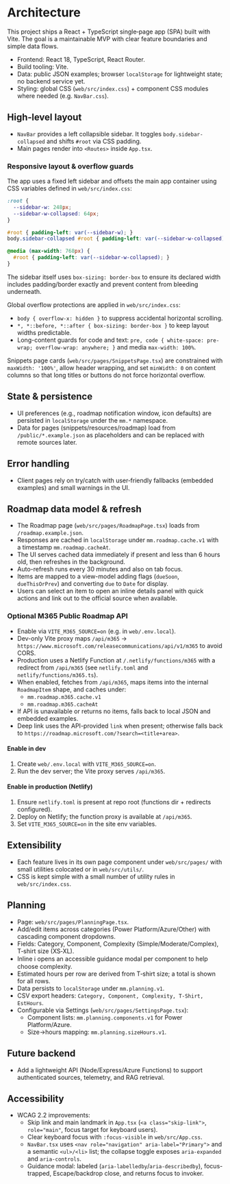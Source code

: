 # Architecture

This project ships a React + TypeScript single‑page app (SPA) built with Vite. The goal is a maintainable MVP with clear feature boundaries and simple data flows.

- Frontend: React 18, TypeScript, React Router.
- Build tooling: Vite.
- Data: public JSON examples; browser `localStorage` for lightweight state; no backend service yet.
- Styling: global CSS (`web/src/index.css`) + component CSS modules where needed (e.g. `NavBar.css`).

## High‑level layout

- `NavBar` provides a left collapsible sidebar. It toggles `body.sidebar-collapsed` and shifts `#root` via CSS padding.
- Main pages render into `<Routes>` inside `App.tsx`.

### Responsive layout & overflow guards

The app uses a fixed left sidebar and offsets the main app container using CSS variables defined in `web/src/index.css`:

```css
:root {
  --sidebar-w: 248px;
  --sidebar-w-collapsed: 64px;
}

#root { padding-left: var(--sidebar-w); }
body.sidebar-collapsed #root { padding-left: var(--sidebar-w-collapsed); }

@media (max-width: 768px) {
  #root { padding-left: var(--sidebar-w-collapsed); }
}
```

The sidebar itself uses `box-sizing: border-box` to ensure its declared width includes padding/border exactly and prevent content from bleeding underneath.

Global overflow protections are applied in `web/src/index.css`:

- `body { overflow-x: hidden }` to suppress accidental horizontal scrolling.
- `*, *::before, *::after { box-sizing: border-box }` to keep layout widths predictable.
- Long-content guards for code and text: `pre, code { white-space: pre-wrap; overflow-wrap: anywhere; }` and media `max-width: 100%`.

Snippets page cards (`web/src/pages/SnippetsPage.tsx`) are constrained with `maxWidth: '100%'`, allow header wrapping, and set `minWidth: 0` on content columns so that long titles or buttons do not force horizontal overflow.

## State & persistence

- UI preferences (e.g., roadmap notification window, icon defaults) are persisted in `localStorage` under the `mm.*` namespace.
- Data for pages (snippets/resources/roadmap) load from `/public/*.example.json` as placeholders and can be replaced with remote sources later.

## Error handling

- Client pages rely on try/catch with user‑friendly fallbacks (embedded examples) and small warnings in the UI.

## Roadmap data model & refresh

- The Roadmap page (`web/src/pages/RoadmapPage.tsx`) loads from `/roadmap.example.json`.
- Responses are cached in `localStorage` under `mm.roadmap.cache.v1` with a timestamp `mm.roadmap.cacheAt`.
- The UI serves cached data immediately if present and less than 6 hours old, then refreshes in the background.
- Auto-refresh runs every 30 minutes and also on tab focus.
- Items are mapped to a view-model adding flags (`dueSoon`, `dueThisOrPrev`) and converting `due` to `Date` for display.
- Users can select an item to open an inline details panel with quick actions and link out to the official source when available.

### Optional M365 Public Roadmap API

- Enable via `VITE_M365_SOURCE=on` (e.g. in `web/.env.local`).
- Dev-only Vite proxy maps `/api/m365` → `https://www.microsoft.com/releasecommunications/api/v1/m365` to avoid CORS.
- Production uses a Netlify Function at `/.netlify/functions/m365` with a redirect from `/api/m365` (see `netlify.toml` and `netlify/functions/m365.ts`).
- When enabled, fetches from `/api/m365`, maps items into the internal `RoadmapItem` shape, and caches under:
  - `mm.roadmap.m365.cache.v1`
  - `mm.roadmap.m365.cacheAt`
- If API is unavailable or returns no items, falls back to local JSON and embedded examples.
- Deep link uses the API-provided `link` when present; otherwise falls back to `https://roadmap.microsoft.com/?search=<title+area>`.

#### Enable in dev

1. Create `web/.env.local` with `VITE_M365_SOURCE=on`.
2. Run the dev server; the Vite proxy serves `/api/m365`.

#### Enable in production (Netlify)

1. Ensure `netlify.toml` is present at repo root (functions dir + redirects configured).
2. Deploy on Netlify; the function proxy is available at `/api/m365`.
3. Set `VITE_M365_SOURCE=on` in the site env variables.

## Extensibility

- Each feature lives in its own page component under `web/src/pages/` with small utilities colocated or in `web/src/utils/`.
- CSS is kept simple with a small number of utility rules in `web/src/index.css`.

## Planning

- Page: `web/src/pages/PlanningPage.tsx`.
- Add/edit items across categories (Power Platform/Azure/Other) with cascading component dropdowns.
- Fields: Category, Component, Complexity (Simple/Moderate/Complex), T‑shirt size (XS‑XL).
- Inline ℹ️ opens an accessible guidance modal per component to help choose complexity.
- Estimated hours per row are derived from T‑shirt size; a total is shown for all rows.
- Data persists to `localStorage` under `mm.planning.v1`.
- CSV export headers: `Category, Component, Complexity, T‑Shirt, EstHours`.
- Configurable via Settings (`web/src/pages/SettingsPage.tsx`):
  - Component lists: `mm.planning.components.v1` for Power Platform/Azure.
  - Size→hours mapping: `mm.planning.sizeHours.v1`.

## Future backend

- Add a lightweight API (Node/Express/Azure Functions) to support authenticated sources, telemetry, and RAG retrieval.

## Accessibility

- WCAG 2.2 improvements:
  - Skip link and main landmark in `App.tsx` (`<a class="skip-link">`, `role="main"`, focus target for keyboard users).
  - Clear keyboard focus with `:focus-visible` in `web/src/App.css`.
  - `NavBar.tsx` uses `<nav role="navigation" aria-label="Primary">` and a semantic `<ul>/<li>` list; the collapse toggle exposes `aria-expanded` and `aria-controls`.
  - Guidance modal: labeled (`aria-labelledby`/`aria-describedby`), focus-trapped, Escape/backdrop close, and returns focus to invoker.
